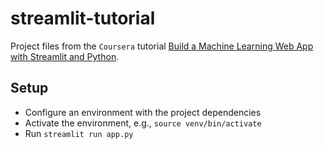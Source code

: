 # streamlit-tutorial
Project files from the `Coursera` tutorial [Build a Machine Learning Web App with Streamlit and Python](https://www.coursera.org/projects/machine-learning-streamlit-python).

## Setup
- Configure an environment with the project dependencies
- Activate the environment, e.g., `source venv/bin/activate`
- Run `streamlit run app.py`
